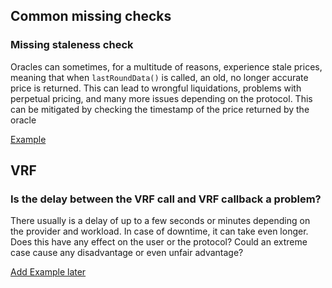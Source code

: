 ## Common missing checks

### Missing staleness check

Oracles can sometimes, for a multitude of reasons, experience stale prices, meaning that when `lastRoundData()` is called, an old, no longer accurate price is returned. This can lead to wrongful liquidations, problems with perpetual pricing, and many more issues depending on the protocol. This can be mitigated by checking the timestamp of the price returned by the oracle

[Example](https://solodit.cyfrin.io/issues/stale-oracle-price-data-not-checked-before-token-operations-may-drain-assets-from-protocol-quantstamp-vusd-stablecoin-markdown)

## VRF
### Is the delay between the VRF call and VRF callback a problem?
There usually is a delay of up to a few seconds or minutes depending on the provider and workload. In case of downtime, it can take even longer. Does this have any effect on the user or the protocol? Could an extreme case cause any disadvantage or even unfair advantage? 

 [Add Example later ]()